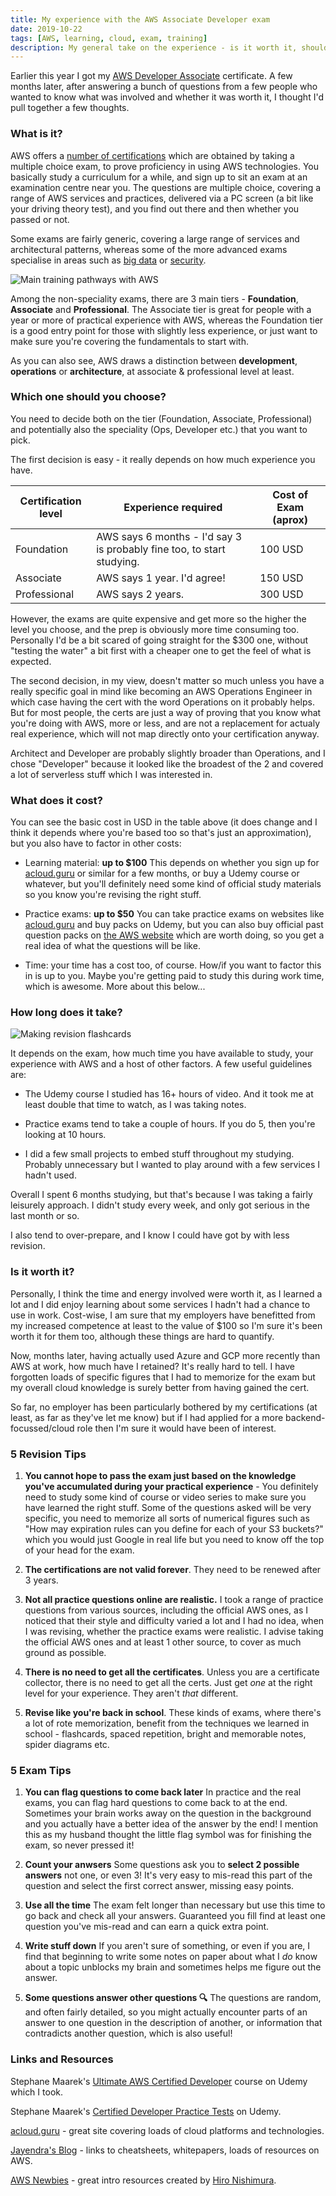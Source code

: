 ```yaml
---
title: My experience with the AWS Associate Developer exam
date: 2019-10-22
tags: [AWS, learning, cloud, exam, training]
description: My general take on the experience - is it worth it, should you do it, what's involved?
---
```


Earlier this year I got my <a href="https://aws.amazon.com/certification/certified-developer-associate/" target="_blank">AWS Developer Associate</a> certificate. A few months later, after answering a bunch of questions from a few people who wanted to know what was involved and whether it was worth it, I thought I'd pull together a few thoughts.

### What is it?

AWS offers a <a href="https://aws.amazon.com/certification/" target="_blank">number of certifications</a> which are obtained by taking a multiple choice exam, to prove proficiency in using AWS technologies. You basically study a curriculum for a while, and sign up to sit an exam at an examination centre near you. The questions are multiple choice, covering a range of AWS services and practices, delivered via a PC screen (a bit like your driving theory test), and you find out there and then whether you passed or not.

Some exams are fairly generic, covering a large range of services and architectural patterns, whereas some of the more advanced exams specialise in areas such as <a href="https://aws.amazon.com/certification/certified-big-data-specialty/" target="_blank">big data</a> or <a href="https://aws.amazon.com/certification/certified-security-specialty/" target="_blank">security</a>.

![Main training pathways with AWS](./img/aws.png)

Among the non-speciality exams, there are 3 main tiers - **Foundation**, **Associate** and **Professional**. The Associate tier is great for people with a year or more of practical experience with AWS, whereas the Foundation tier is a good entry point for those with slightly less experience, or just want to make sure you're covering the fundamentals to start with.

As you can also see, AWS draws a distinction between **development**, **operations** or **architecture**, at associate & professional level at least.

### Which one should you choose?

You need to decide both on the tier (Foundation, Associate, Professional) and potentially also the speciality (Ops, Developer etc.) that you want to pick.

The first decision is easy - it really depends on how much experience you have.

| Certification level | Experience required                                                    | Cost of Exam (aprox) |
| ------------------- | ---------------------------------------------------------------------- | -------------------- |
| Foundation          | AWS says 6 months - I'd say 3 is probably fine too, to start studying. | 100 USD              |
| Associate           | AWS says 1 year. I'd agree!                                            | 150 USD              |
| Professional        | AWS says 2 years.                                                      | 300 USD              |

However, the exams are quite expensive and get more so the higher the level you choose, and the prep is obviously more time consuming too. Personally I'd be a bit scared of going straight for the \$300 one, without "testing the water" a bit first with a cheaper one to get the feel of what is expected.

The second decision, in my view, doesn't matter so much unless you have a really specific goal in mind like becoming an AWS Operations Engineer in which case having the cert with the word Operations on it probably helps. But for most people, the certs are just a way of proving that you know what you're doing with AWS, more or less, and are not a replacement for actualy real experience, which will not map directly onto your certification anyway.

Architect and Developer are probably slightly broader than Operations, and I chose "Developer" because it looked like the broadest of the 2 and covered a lot of serverless stuff which I was interested in.

### What does it cost?

You can see the basic cost in USD in the table above (it does change and I think it depends where you're based too so that's just an approximation), but you also have to factor in other costs:

- Learning material: **up to \$100** This depends on whether you sign up for <a href="https://acloud.guru/" target="_blank">acloud.guru</a> or similar for a few months, or buy a Udemy course or whatever, but you'll definitely need some kind of official study materials so you know you're revising the right stuff.

- Practice exams: **up to \$50** You can take practice exams on websites like <a href="https://acloud.guru/" target="_blank">acloud.guru</a> and buy packs on Udemy, but you can also buy official past question packs on <a href="https://aws.amazon.com/certification/certification-prep/" target="_blank">the AWS website</a> which are worth doing, so you get a real idea of what the questions will be like.

- Time: your time has a cost too, of course. How/if you want to factor this in is up to you. Maybe you're getting paid to study this during work time, which is awesome. More about this below...

### How long does it take?

![Making revision flashcards](./img/notes.JPG)

It depends on the exam, how much time you have available to study, your experience with AWS and a host of other factors. A few useful guidelines are:

- The Udemy course I studied has 16+ hours of video. And it took me at least double that time to watch, as I was taking notes.

- Practice exams tend to take a couple of hours. If you do 5, then you're looking at 10 hours.

- I did a few small projects to embed stuff throughout my studying. Probably unnecessary but I wanted to play around with a few services I hadn't used.

Overall I spent 6 months studying, but that's because I was taking a fairly leisurely approach. I didn't study every week, and only got serious in the last month or so.

I also tend to over-prepare, and I know I could have got by with less revision.

### Is it worth it?

Personally, I think the time and energy involved were worth it, as I learned a lot and I did enjoy learning about some services I hadn't had a chance to use in work. Cost-wise, I am sure that my employers have benefitted from my increased competence at least to the value of \$100 so I'm sure it's been worth it for them too, although these things are hard to quantify.

Now, months later, having actually used Azure and GCP more recently than AWS at work, how much have I retained? It's really hard to tell. I have forgotten loads of specific figures that I had to memorize for the exam but my overall cloud knowledge is surely better from having gained the cert.

So far, no employer has been particularly bothered by my certifications (at least, as far as they've let me know) but if I had applied for a more backend-focussed/cloud role then I'm sure it would have been of interest.

### 5 Revision Tips

1. **You cannot hope to pass the exam just based on the knowledge you've accumulated during your practical experience** - You definitely need to study some kind of course or video series to make sure you have learned the right stuff. Some of the questions asked will be very specific, you need to memorize all sorts of numerical figures such as "How may expiration rules can you define for each of your S3 buckets?" which you would just Google in real life but you need to know off the top of your head for the exam.

2. **The certifications are not valid forever**. They need to be renewed after 3 years.

3. **Not all practice questions online are realistic.** I took a range of practice questions from various sources, including the official AWS ones, as I noticed that their style and difficulty varied a lot and I had no idea, when I was revising, whether the practice exams were realistic. I advise taking the official AWS ones and at least 1 other source, to cover as much ground as possible.

4. **There is no need to get all the certificates**. Unless you are a certificate collector, there is no need to get all the certs. Just get _one_ at the right level for your experience. They aren't _that_ different.

5. **Revise like you're back in school**. These kinds of exams, where there's a lot of rote memorization, benefit from the techniques we learned in school - flashcards, spaced repetition, bright and memorable notes, spider diagrams etc.

### 5 Exam Tips

1. **You can flag questions to come back later** In practice and the real exams, you can flag hard questions to come back to at the end. Sometimes your brain works away on the question in the background and you actually have a better idea of the answer by the end! I mention this as my husband thought the little flag symbol was for finishing the exam, so never pressed it!

2. **Count your anwsers** Some questions ask you to **select 2 possible answers** not one, or even 3! It's very easy to mis-read this part of the question and select the first correct answer, missing easy points.

3. **Use all the time** The exam felt longer than necessary but use this time to go back and check all your answers. Guaranteed you fill find at least one question you've mis-read and can earn a quick extra point.

4. **Write stuff down** If you aren't sure of something, or even if you are, I find that beginning to write some notes on paper about what I _do_ know about a topic unblocks my brain and sometimes helps me figure out the answer.

5. **Some questions answer other questions 🔍** The questions are random, and often fairly detailed, so you might actually encounter parts of an answer to one question in the description of another, or information that contradicts another question, which is also useful!

### Links and Resources

Stephane Maarek's <a href="https://www.udemy.com/course/aws-certified-developer-associate-dva-c01/" target="_blank">Ultimate AWS Certified Developer</a> course on Udemy which I took.

Stephane Maarek's <a href="https://www.udemy.com/course/aws-certified-developer-associate-practice-tests-dva-c01/" target="_blank">Certified Developer Practice Tests</a> on Udemy.

<a href="https://acloud.guru/" target="_blank">acloud.guru</a> - great site covering loads of cloud platforms and technologies.

<a href="http://jayendrapatil.com/" target="_blank">Jayendra's Blog</a> - links to cheatsheets, whitepapers, loads of resources on AWS.

<a href="https://awsnewbies.com/" target="_blank">AWS Newbies</a> - great intro resources created by <a href="https://twitter.com/hirokonishimura" target="_blank">Hiro Nishimura</a>.

